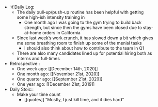 - ☀️Daily Log:
    - The daily pull-up/push-up routine has been helpful with getting some high-ish intensity training in
        - One month ago I was going to the gym trying to build back strength, but since then the gyms have been closed due to stay-at-home orders in California
    - Since last week’s work crunch, it has slowed down a bit which gives me some breathing room to finish up some of the menial tasks
        - I should also think about how to contribute to the team in Q1
    - There are also many candidates lined up for potential hiring both as interns and full-times
- Retrospective::
    - One week ago: [[December 14th, 2020]]
    - One month ago: [[November 21st, 2020]]
    - One quarter ago: [[September 21st, 2020]]
    - One year ago: [[December 21st, 2019]]
- Daily Stoic::
    - Make your time count
        - [[quotes]] “Mostly, I just kill time, and it dies hard"

